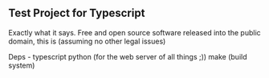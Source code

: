 ## Test Project for Typescript

Exactly what it says.
Free and open source software released into the public domain, this is (assuming no other legal issues)

Deps - 
	typescript
	python (for the web server of all things ;))
	make (build system)

